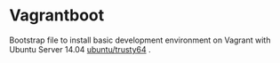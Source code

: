 Vagrantboot
===========

Bootstrap file to install basic development environment on Vagrant with Ubuntu Server 14.04 [ubuntu/trusty64](https://vagrantcloud.com/ubuntu/boxes/trusty64) .
